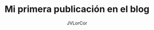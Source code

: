 ---
layout: ../../layouts/MarkdownPostLayout.astro
title: 'Mi primera publicación en el blog'
pubDate: 10/02/2024
description: 'En esta página estarán mis conocimientos básicos de programación.'
author: JVLorCor
image:
    url: 'https://docs.astro.build/assets/full-logo-light.png'
    alt: 'El logotipo completo de Astro.'
tags: ["astro", "bloguear", "aprender en público"]
---